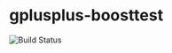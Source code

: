 # gplusplus-boosttest

![Build Status](https://travis-ci.org/cyber-dojo-languages/gplusplus-boosttest.svg?branch=master)